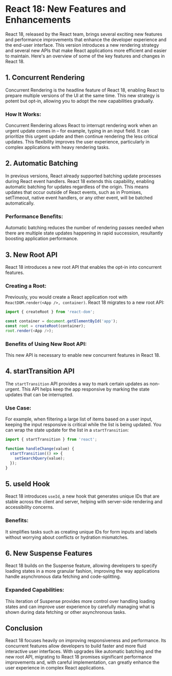 # React 18: New Features and Enhancements

React 18, released by the React team, brings several exciting new features and performance improvements that enhance the developer experience and the end-user interface. This version introduces a new rendering strategy and several new APIs that make React applications more efficient and easier to maintain. Here's an overview of some of the key features and changes in React 18.

## 1. **Concurrent Rendering**

Concurrent Rendering is the headline feature of React 18, enabling React to prepare multiple versions of the UI at the same time. This new strategy is potent but opt-in, allowing you to adopt the new capabilities gradually.

### **How It Works:**
Concurrent Rendering allows React to interrupt rendering work when an urgent update comes in – for example, typing in an input field. It can prioritize this urgent update and then continue rendering the less critical updates. This flexibility improves the user experience, particularly in complex applications with heavy rendering tasks.

## 2. **Automatic Batching**

In previous versions, React already supported batching update processes during React event handlers. React 18 extends this capability, enabling automatic batching for updates regardless of the origin. This means updates that occur outside of React events, such as in Promises, setTimeout, native event handlers, or any other event, will be batched automatically.

### **Performance Benefits:**
Automatic batching reduces the number of rendering passes needed when there are multiple state updates happening in rapid succession, resultantly boosting application performance.

## 3. **New Root API**

React 18 introduces a new root API that enables the opt-in into concurrent features.

### **Creating a Root:**
Previously, you would create a React application root with `ReactDOM.render(<App />, container)`. React 18 migrates to a new root API:

```javascript
import { createRoot } from 'react-dom';

const container = document.getElementById('app');
const root = createRoot(container);
root.render(<App />);
```

### **Benefits of Using New Root API:**
This new API is necessary to enable new concurrent features in React 18.

## 4. **startTransition API**

The `startTransition` API provides a way to mark certain updates as non-urgent. This API helps keep the app responsive by marking the state updates that can be interrupted.

### **Use Case:**
For example, when filtering a large list of items based on a user input, keeping the input responsive is critical while the list is being updated. You can wrap the state update for the list in a `startTransition`:

```javascript
import { startTransition } from 'react';

function handleChange(value) {
  startTransition(() => {
    setSearchQuery(value);
  });
}
```

## 5. **useId Hook**

React 18 introduces `useId`, a new hook that generates unique IDs that are stable across the client and server, helping with server-side rendering and accessibility concerns.

### **Benefits:**
It simplifies tasks such as creating unique IDs for form inputs and labels without worrying about conflicts or hydration mismatches.

## 6. **New Suspense Features**

React 18 builds on the Suspense feature, allowing developers to specify loading states in a more granular fashion, improving the way applications handle asynchronous data fetching and code-splitting.

### **Expanded Capabilities:**
This iteration of Suspense provides more control over handling loading states and can improve user experience by carefully managing what is shown during data fetching or other asynchronous tasks.

## Conclusion

React 18 focuses heavily on improving responsiveness and performance. Its concurrent features allow developers to build faster and more fluid interactive user interfaces. With upgrades like automatic batching and the new root API, migrating to React 18 promises significant performance improvements and, with careful implementation, can greatly enhance the user experience in complex React applications.